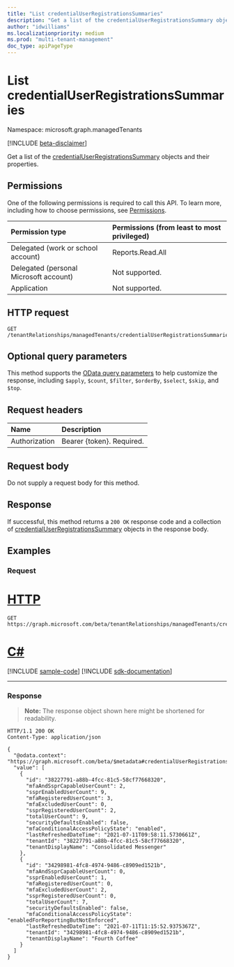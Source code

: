 ```yaml
---
title: "List credentialUserRegistrationsSummaries"
description: "Get a list of the credentialUserRegistrationsSummary objects and their properties."
author: "idwilliams"
ms.localizationpriority: medium
ms.prod: "multi-tenant-management"
doc_type: apiPageType
---
```


# List credentialUserRegistrationsSummaries
Namespace: microsoft.graph.managedTenants

[!INCLUDE [beta-disclaimer](../../includes/beta-disclaimer.md)]

Get a list of the [credentialUserRegistrationsSummary](../resources/managedtenants-credentialuserregistrationssummary.md) objects and their properties.

## Permissions
One of the following permissions is required to call this API. To learn more, including how to choose permissions, see [Permissions](/graph/permissions-reference).

|Permission type|Permissions (from least to most privileged)|
|:---|:---|
|Delegated (work or school account)|Reports.Read.All|
|Delegated (personal Microsoft account)|Not supported.|
|Application|Not supported.|

## HTTP request

<!-- {
  "blockType": "ignored"
}
-->
``` http
GET /tenantRelationships/managedTenants/credentialUserRegistrationsSummaries
```

## Optional query parameters
This method supports the [OData query parameters](/graph/query-parameters) to help customize the response, including `$apply`, `$count`, `$filter`, `$orderBy`, `$select`, `$skip`, and `$top`.

## Request headers
|Name|Description|
|:---|:---|
|Authorization|Bearer {token}. Required.|

## Request body
Do not supply a request body for this method.

## Response

If successful, this method returns a `200 OK` response code and a collection of [credentialUserRegistrationsSummary](../resources/managedtenants-credentialuserregistrationssummary.md) objects in the response body.

## Examples

### Request

# [HTTP](#tab/http)
<!-- {
  "blockType": "request",
  "name": "list_credentialuserregistrationssummary"
}
-->
``` http
GET https://graph.microsoft.com/beta/tenantRelationships/managedTenants/credentialUserRegistrationsSummaries
```

# [C#](#tab/csharp)
[!INCLUDE [sample-code](../includes/snippets/csharp/list-credentialuserregistrationssummary-csharp-snippets.md)]
[!INCLUDE [sdk-documentation](../includes/snippets/snippets-sdk-documentation-link.md)]

---

### Response
>**Note:** The response object shown here might be shortened for readability.
<!-- {
  "blockType": "response",
  "truncated": true,
  "@odata.type": "Collection(microsoft.graph.managedTenants.credentialUserRegistrationsSummary)"
}
-->
``` http
HTTP/1.1 200 OK
Content-Type: application/json

{
  "@odata.context": "https://graph.microsoft.com/beta/$metadata#credentialUserRegistrationsSummaries",
  "value": [
    {
      "id": "38227791-a88b-4fcc-81c5-58cf77668320",
      "mfaAndSsprCapableUserCount": 2,
      "ssprEnabledUserCount": 9,
      "mfaRegisteredUserCount": 3,
      "mfaExcludedUserCount": 0,
      "ssprRegisteredUserCount": 2,
      "totalUserCount": 9,
      "securityDefaultsEnabled": false,
      "mfaConditionalAccessPolicyState": "enabled",
      "lastRefreshedDateTime": "2021-07-11T09:58:11.5730661Z",
      "tenantId": "38227791-a88b-4fcc-81c5-58cf77668320",
      "tenantDisplayName": "Consolidated Messenger"
    },
    {
      "id": "34298981-4fc8-4974-9486-c8909ed1521b",
      "mfaAndSsprCapableUserCount": 0,
      "ssprEnabledUserCount": 1,
      "mfaRegisteredUserCount": 0,
      "mfaExcludedUserCount": 2,
      "ssprRegisteredUserCount": 0,
      "totalUserCount": 7,
      "securityDefaultsEnabled": false,
      "mfaConditionalAccessPolicyState": "enabledForReportingButNotEnforced",
      "lastRefreshedDateTime": "2021-07-11T11:15:52.9375367Z",
      "tenantId": "34298981-4fc8-4974-9486-c8909ed1521b",
      "tenantDisplayName": "Fourth Coffee"
    }
  ]
}
```
